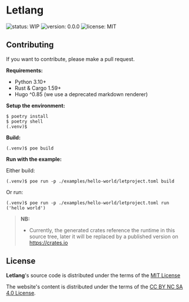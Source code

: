 # Letlang

![status: WIP](https://img.shields.io/badge/status-WIP-red)
![version: 0.0.0](https://img.shields.io/badge/version-v0.0.0-brightgreen)
![license: MIT](https://img.shields.io/badge/license-MIT-blue)

## Contributing

If you want to contribute, please make a pull request.

**Requirements:**

 - Python 3.10+
 - Rust & Cargo 1.59+
 - Hugo ^0.85 (we use a deprecated markdown renderer)

**Setup the environment:**

```
$ poetry install
$ poetry shell
(.venv)$
```

**Build:**

```
(.venv)$ poe build
```

**Run with the example:**

Either build:
```
(.venv)$ poe run -p ./examples/hello-world/letproject.toml build
```

Or run:

```
(.venv)$ poe run -p ./examples/hello-world/letproject.toml run
('hello world')
```

> **NB:**
>  - Currently, the generated crates reference the runtime in this source tree,
>    later it will be replaced by a published version on https://crates.io

## License

**Letlang**'s source code is distributed under the terms of the
[MIT License](./LICENSE.txt)

The website's content is distributed under the terms of the
[CC BY NC SA 4.0 License](./www/LICENSE.txt).
